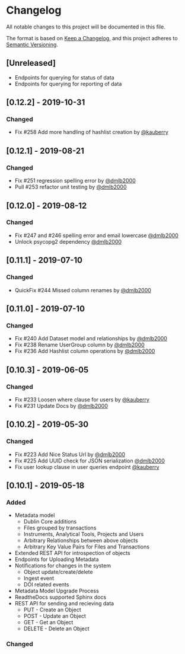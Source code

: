 # Changelog
All notable changes to this project will be documented in this file.

The format is based on [Keep a Changelog](https://keepachangelog.com/en/1.0.0/),
and this project adheres to [Semantic Versioning](https://semver.org/spec/v2.0.0.html).

## [Unreleased]
- Endpoints for querying for status of data
- Endpoints for querying for reporting of data

## [0.12.2] - 2019-10-31
### Changed
- Fix #258 Add more handling of hashlist creation by [@kauberry](https://github.com/kauberry)

## [0.12.1] - 2019-08-21
### Changed
- Fix #251 regression spelling error by [@dmlb2000](https://github.com/dmlb2000)
- Pull #253 refactor unit testing by [@dmlb2000](https://github.com/dmlb2000)

## [0.12.0] - 2019-08-12
### Changed
- Fix #247 and #246 spelling error and email lowercase [@dmlb2000](https://github.com/dmlb2000)
- Unlock psycopg2 dependency [@dmlb2000](https://github.com/dmlb2000)

## [0.11.1] - 2019-07-10
### Changed
- QuickFix #244 Missed column renames by [@dmlb2000](https://github.com/dmlb2000)

## [0.11.0] - 2019-07-10
### Changed
- Fix #240 Add Dataset model and relationships by [@dmlb2000](https://github.com/dmlb2000)
- Fix #238 Rename UserGroup column by [@dmlb2000](https://github.com/dmlb2000)
- Fix #236 Add Hashlist column operations by [@dmlb2000](https://github.com/dmlb2000)

## [0.10.3] - 2019-06-05
### Changed
- Fix #233 Loosen where clause for users by [@kauberry](https://github.com/kauberry)
- Fix #231 Update Docs by [@dmlb2000](https://github.com/dmlb2000)

## [0.10.2] - 2019-05-30
### Changed
- Fix #223 Add Nice Status Url by [@dmlb2000](https://github.com/dmlb2000)
- Fix #225 Add UUID check for JSON serialization [@dmlb2000](https://github.com/dmlb2000)
- Fix user lookup clause in user queries endpoint [@kauberry](https://github.com/kauberry)

## [0.10.1] - 2019-05-18
### Added
- Metadata model
  - Dublin Core additions
  - Files grouped by transactions
  - Instruments, Analytical Tools, Projects and Users
  - Arbitrary Relationships between above objects
  - Arbitrary Key Value Pairs for Files and Transactions
- Extended REST API for introspection of objects
- Endpoints for Uploading Metadata
- Notifications for changes in the system
  - Object update/create/delete
  - Ingest event
  - DOI related events
- Metadata Model Upgrade Process
- ReadtheDocs supported Sphinx docs
- REST API for sending and recieving data
  - PUT - Create an Object
  - POST - Update an Object
  - GET - Get an Object
  - DELETE - Delete an Object

### Changed
